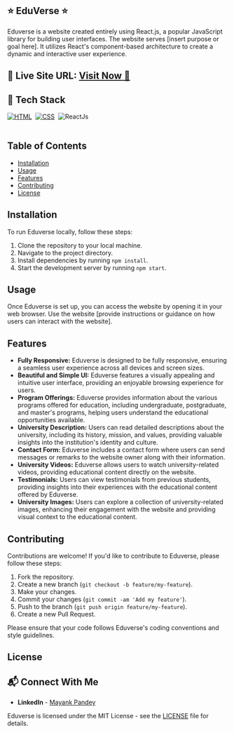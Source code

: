 ## ⭐ EduVerse ⭐

Eduverse is a website created entirely using React.js, a popular JavaScript library for building user interfaces. The website serves [insert purpose or goal here]. It utilizes React's component-based architecture to create a dynamic and interactive user experience.


## 📌 **Live Site URL:** <a href="https://eduverseapp.netlify.app/">**Visit Now** 🚀</a>

## 📌 Tech Stack

[![HTML](https://img.shields.io/badge/html5%20-%23E34F26.svg?&style=for-the-badge&logo=html5&logoColor=white)](https://github.com/prakash-naikwadi)&nbsp;
[![CSS](https://img.shields.io/badge/css3%20-%231572B6.svg?&style=for-the-badge&logo=css3&logoColor=white)](https://github.com/prakash-naikwadi)&nbsp;
<img alt="ReactJs" src="https://www.google.com/url?sa=i&url=https%3A%2F%2Fbignet.in%2Fblog%2F311%2Fwhy-we-use-reactjs-in-english&psig=AOvVaw1eAb0e3hy11NfZmsTrcNz_&ust=1714211443425000&source=images&cd=vfe&opi=89978449&ved=0CBIQjRxqFwoTCMjB0LfN34UDFQAAAAAdAAAAABAE"/>&nbsp;
<br>
<br>

## Table of Contents

- [Installation](#installation)
- [Usage](#usage)
- [Features](#features)
- [Contributing](#contributing)
- [License](#license)

## Installation

To run Eduverse locally, follow these steps:

1. Clone the repository to your local machine.
2. Navigate to the project directory.
3. Install dependencies by running `npm install`.
4. Start the development server by running `npm start`.

## Usage

Once Eduverse is set up, you can access the website by opening it in your web browser. Use the website [provide instructions or guidance on how users can interact with the website].

## Features

- **Fully Responsive:** Eduverse is designed to be fully responsive, ensuring a seamless user experience across all devices and screen sizes.
- **Beautiful and Simple UI:** Eduverse features a visually appealing and intuitive user interface, providing an enjoyable browsing experience for users.
- **Program Offerings:** Eduverse provides information about the various programs offered for education, including undergraduate, postgraduate, and master's programs, helping users understand the educational opportunities available.
- **University Description:** Users can read detailed descriptions about the university, including its history, mission, and values, providing valuable insights into the institution's identity and culture.
- **Contact Form:** Eduverse includes a contact form where users can send messages or remarks to the website owner along with their information.
- **University Videos:** Eduverse allows users to watch university-related videos, providing educational content directly on the website.
- **Testimonials:** Users can view testimonials from previous students, providing insights into their experiences with the educational content offered by Eduverse.
- **University Images:** Users can explore a collection of university-related images, enhancing their engagement with the website and providing visual context to the educational content.

## Contributing

Contributions are welcome! If you'd like to contribute to Eduverse, please follow these steps:

1. Fork the repository.
2. Create a new branch (`git checkout -b feature/my-feature`).
3. Make your changes.
4. Commit your changes (`git commit -am 'Add my feature'`).
5. Push to the branch (`git push origin feature/my-feature`).
6. Create a new Pull Request.

Please ensure that your code follows Eduverse's coding conventions and style guidelines.

## License

## 📬 Connect With Me

- **LinkedIn** - [Mayank Pandey](https://www.linkedin.com/in/mayank-pandey-469714223/)

Eduverse is licensed under the MIT License - see the [LICENSE](LICENSE) file for details.
